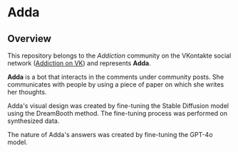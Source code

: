 # Adda
## Overview
This repository belongs to the *Addiction* community on the VKontakte social network ([Addiction on VK](https://vk.com/addiktsiya)) and represents **Adda**.

**Adda** is a bot that interacts in the comments under community posts. She communicates with people by using a piece of paper on which she writes her thoughts.  

Adda's visual design was created by fine-tuning the Stable Diffusion model using the DreamBooth method. The fine-tuning process was performed on synthesized data.

The nature of Adda's answers was created by fine-tuning the GPT-4o model.
